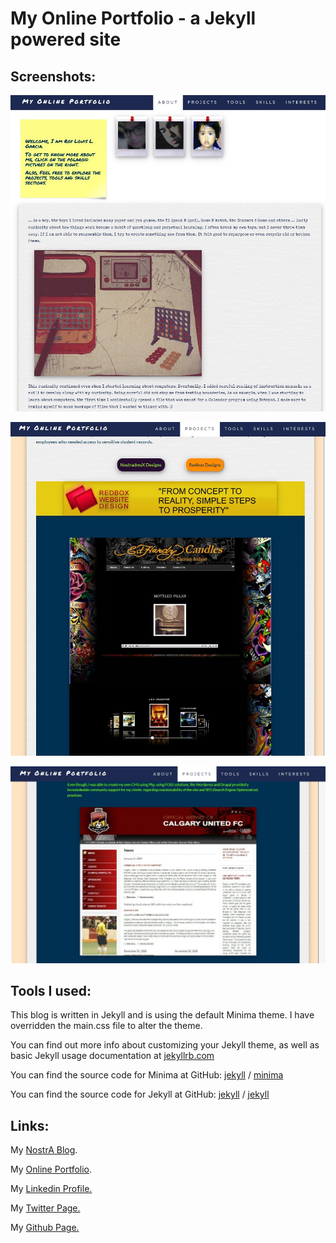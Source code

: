 # My Online Portfolio - a Jekyll powered site

## Screenshots:

![Screenshot of my online portfolio](ss_1.jpg)

![Screenshot of my online portfolio](ss_2.jpg)

![Screenshot of my online portfolio](ss_3.jpg)



## Tools I used:

This blog is written in Jekyll and is using the default Minima theme. I have overridden the main.css file to alter the theme.

You can find out more info about customizing your Jekyll theme, as well as basic Jekyll usage documentation at [jekyllrb.com](https://jekyllrb.com/)

You can find the source code for Minima at GitHub:
[jekyll][jekyll-organization] /
[minima](https://github.com/jekyll/minima)

You can find the source code for Jekyll at GitHub:
[jekyll][jekyll-organization] /
[jekyll][ jekyll-organization ]



## Links:

My [NostrA Blog][ nostra-blog ].

My [Online Portfolio][ my-online-portfolio].

My [Linkedin Profile.][ my-linkedin-profile]

My [Twitter Page.][ my-twitter ]

My [Github Page.][ my-github-page ]

[nostra-blog]: https://nostra.dmsx.tech/	"NostrA Blog"

[my-online-portfolio]: https://portfolio.dmsx.tech/	"My Online Portfolio"
[my-linkedin-profile]: https://www.linkedin.com/in/roylouisgarcia/
[my-twitter]: https://twitter.com/roylouisgarcia/
[my-github-page]: https://github.com/roylouisgarcia
[jekyll-organization]: https://github.com/jekyll	"Jekyll Repo"